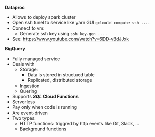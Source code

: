 **Dataproc**
  - Allows to deploy spark cluster
  - Open ssh tunel to service like yarn GUI ```gclould compute ssh ....```
  - Connect to vm: 
    - Generate ssh key using ```ssh key-gen ....```
  - See: https://www.youtube.com/watch?v=6DD-vBdJJxk
  
**BigQuery**
  - Fully managed service
  - Deals with
    - Storage:
      - Data is stored in structued table
      - Replicated, distributed storage
    - Ingestion
    - Quering 
   - Supports ***SQL*** 
**Cloud Functions**
  - Serverless
  - Pay only when code is running
  - Are event-driven
  - Two types:
    - HTTP functions: triggred by http events like Git, Slack, ...
    - Background functions
  
  

